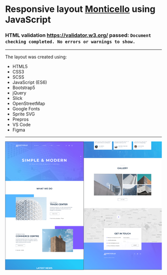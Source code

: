 # Responsive layout [Monticello](https://www.figma.com/file/wqlFV9VWa3oxnvvexwAy4V/Exam%232?node-id=0%3A1) using JavaScript

### HTML validation https://validator.w3.org/ passed: `Document checking completed. No errors or warnings to show. `

---

The layout was created using:

- HTML5
- CSS3
- SCSS
- JavaScript (ES6)
- Bootstrap5
- jQuery
- Slick
- OpenStreetMap
- Google Fonts
- Sprite SVG
- Prepros
- VS Code
- Figma

---

![screenshot](./img/screenshot.png)
